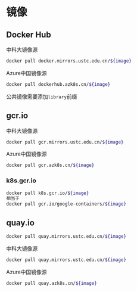 # 镜像

## Docker Hub

中科大镜像源

```sh
docker pull docker.mirrors.ustc.edu.cn/${image}
```

Azure中国镜像源

```sh
docker pull dockerhub.azk8s.cn/${image}
```

公共镜像需要添加`library`前缀

## gcr.io

中科大镜像源

```sh
docker pull gcr.mirrors.ustc.edu.cn/${image}
```

Azure中国镜像源

```sh
docker pull gcr.azk8s.cn/${image}
```

### k8s.gcr.io

```sh
docker pull k8s.gcr.io/${image}
相当于
docker pull gcr.io/google-containers/${image}
```

## quay.io

```sh
docker pull quay.mirrors.ustc.edu.cn/${image}
```

中科大镜像源

```sh
docker pull quay.mirrors.ustc.edu.cn/${image}
```

Azure中国镜像源

```sh
docker pull quay.azk8s.cn/${image}
```
